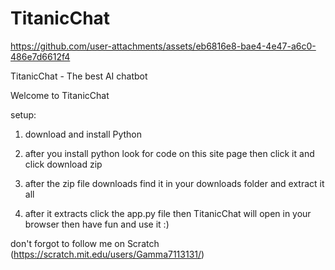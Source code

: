 # TitanicChat

https://github.com/user-attachments/assets/eb6816e8-bae4-4e47-a6c0-486e7d6612f4


TitanicChat - The best AI chatbot

Welcome to TitanicChat

setup:

1. download and install Python

2. after you install python look for code on this site page then click it and click download zip

3. after the zip file downloads find it in your downloads folder and extract it all

4. after it extracts click the app.py file then TitanicChat will open in your browser then have fun and use it :)

don't forgot to follow me on Scratch (https://scratch.mit.edu/users/Gamma7113131/)
